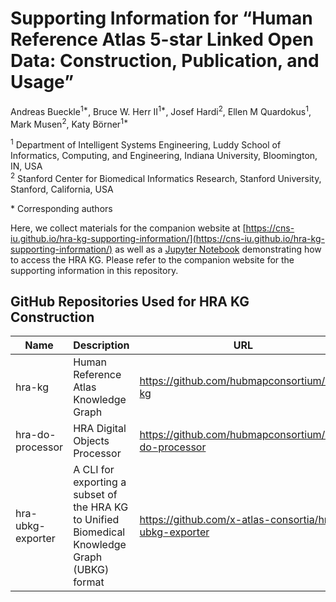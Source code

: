 # Supporting Information for “Human Reference Atlas 5-star Linked Open Data: Construction, Publication, and Usage”

Andreas Bueckle<sup>1*</sup>, Bruce W. Herr II<sup>1*</sup>, Josef Hardi<sup>2</sup>, Ellen M Quardokus<sup>1</sup>, Mark Musen<sup>2</sup>, Katy Börner<sup>1\*</sup>

<sup>1</sup> Department of Intelligent Systems Engineering, Luddy School of Informatics, Computing, and Engineering, Indiana University, Bloomington, IN, USA\
<sup>2</sup> Stanford Center for Biomedical Informatics Research, Stanford University, Stanford, California, USA

\* Corresponding authors

Here, we collect materials for the companion website at [https://cns-iu.github.io/hra-kg-supporting-information/](https://cns-iu.github.io/hra-kg-supporting-information/) as well as a [Jupyter Notebook](/notebooks/hra-kg-queries.ipynb) demonstrating how to access the HRA KG. Please refer to the companion website for the supporting information in this repository. 

## GitHub Repositories Used for HRA KG Construction

| Name              	| Description                                                                                     	| URL                                                               	|
|-------------------	|-------------------------------------------------------------------------------------------------	|-------------------------------------------------------------------	|
| hra-kg            	| Human Reference Atlas Knowledge Graph                                                           	| https://github.com/hubmapconsortium/hra-kg                        	|
| hra-do-processor  	| HRA Digital Objects Processor                                                                   	| https://github.com/hubmapconsortium/hra-do-processor              	|
| hra-ubkg-exporter 	| A CLI for exporting a subset of the HRA KG to Unified Biomedical Knowledge Graph (UBKG) format  	| https://github.com/x-atlas-consortia/hra-ubkg-exporter  	|